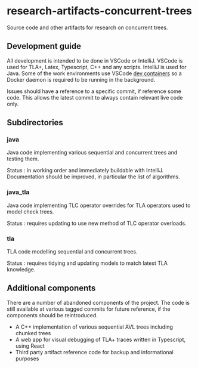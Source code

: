 # research-artifacts-concurrent-trees

Source code and other artifacts for research on concurrent trees.

## Development guide

All development is intended to be done in VSCode or IntelliJ. VSCode is used for TLA+, Latex, Typescript, C++ and any scripts. IntelliJ is used for Java. Some of the work environments use VSCode [dev containers](https://code.visualstudio.com/docs/remote/containers) so a Docker daemon is required to be running in the background.

Issues should have a reference to a specific commit, if reference some code. This allows the latest commit to always contain relevant live code only.

## Subdirectories

### java

Java code implementing various sequential and concurrent trees and testing them.

Status : in working order and immediately buildable with IntelliJ. Documentation should be improved, in particular the list of algorithms.

### java_tla

Java code implementing TLC operator overrides for TLA operators used to model check trees.

Status : requires updating to use new method of TLC operator overloads.

### tla

TLA code modelling sequential and concurrent trees.

Status : requires tidying and updating models to match latest TLA knowledge.

## Additional components

There are a number of abandoned components of the project. The code is still available at various tagged commits for future reference, if the components should be reintroduced.

- A C++ implementation of various sequential AVL trees including chunked trees
- A web app for visual debugging of TLA+ traces written in Typescript, using React
- Third party artifact reference code for backup and informational purposes

